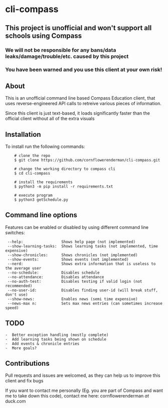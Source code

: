 # cli-compass
## This project is unofficial and won't support all schools using Compass
### We will not be responsible for any bans/data leaks/damage/trouble/etc. caused by this project
### You have been warned and you use this client at your own risk!


## About

This is an unofficial command line based Compass Education client, that uses reverse-engineered API calls to retreive various pieces of information.

Since this client is just text-based, it loads significantly faster than the official client without all of the extra visuals

## Installation

To install run the following commands:

``` shell
    # clone the repo
    $ git clone https://github.com/cornflowerenderman/cli-compass.git

    # change the working directory to compass cli
    $ cd cli-compass

    # install the requirements
    $ python3 -m pip install -r requirements.txt

    # execute program
    $ python3 getSchedule.py
```

## Command line options

Features can be enabled or disabled by using different command line switches:
```
 --help:                 Shows help page (not implemented)
 --show-learning-tasks:  Shows learning tasks (not implemented, time expensive)
 --show-chronicles:      Shows chronicles (not implemented)
 --show-events:          Shows events (not implemented)
 --nerd:                 Shows extra information that is useless to the average user
 --no-schedule:          Disables schedule
 --no-attendance:        Disables attendance
 --no-auth-test:         Disables testing if valid login (not recommended)
 --no-user-id:           Disables finding user-id (will break stuff, don't use)
 --show-news:            Enables news (semi time expensive)
 --news-max n:           Sets max news entries (can sometimes increase speed)
```

## TODO
    
    -  Better exception handling (mostly complete)
    -  Add learning tasks being shown on schedule
    -  Add events & chronicle entries
    -  More goals?

## Contributions
Pull requests and issues are welcomed, as they can help us to improve this client and fix bugs

If you want to contact me personally (Eg. you are part of Compass and want me to take down this code), contact me here: cornflowerenderman _*at*_ duck.com

